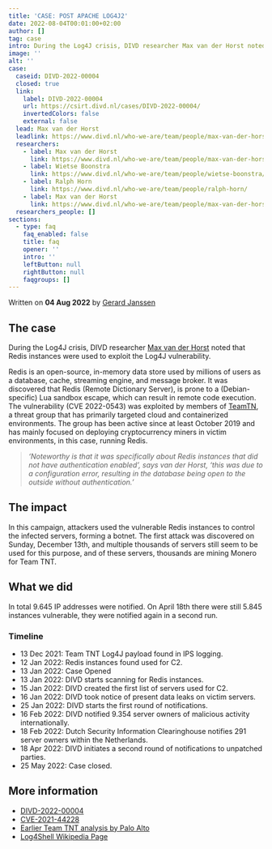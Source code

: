 ```yaml
---
title: 'CASE: POST APACHE LOG4J2'
date: 2022-08-04T00:01:00+02:00
author: []
tag: case
intro: During the Log4J crisis, DIVD researcher Max van der Horst noted that Redis instances were used to exploit the Log4J vulnerability. In total 9645 IP addresses were notified.
image: ''
alt: ''
case:
  caseid: DIVD-2022-00004
  closed: true
  link:
    label: DIVD-2022-00004
    url: https://csirt.divd.nl/cases/DIVD-2022-00004/
    invertedColors: false
    external: false
  lead: Max van der Horst
  leadlink: https://www.divd.nl/who-we-are/team/people/max-van-der-horst/
  researchers:
    - label: Max van der Horst
      link: https://www.divd.nl/who-we-are/team/people/max-van-der-horst/
    - label: Wietse Boonstra
      link: https://www.divd.nl/who-we-are/team/people/wietse-boonstra/
    - label: Ralph Horn
      link: https://www.divd.nl/who-we-are/team/people/ralph-horn/
    - label: Max van der Horst
      link: https://www.divd.nl/who-we-are/team/people/max-van-der-horst/
  researchers_people: []
sections:
  - type: faq
    faq_enabled: false
    title: faq
    opener: ''
    intro: ''
    leftButton: null
    rightButton: null
    faqgroups: []
---
```

Written on **04 Aug 2022** by [Gerard Janssen](https://www.divd.nl/who-we-are/team/people/gerard-janssen/)

## The case

During the Log4J crisis, DIVD researcher [Max van der Horst](https://www.divd.nl/who-we-are/team/people/max-van-der-horst/) noted that Redis instances were used to exploit the Log4J vulnerability. 

Redis is an open-source, in-memory data store used by millions of users as a database, cache, streaming engine, and message broker. It was discovered that Redis (Remote Dictionary Server), is prone to a (Debian-specific) Lua sandbox escape, which can result in remote code execution. The vulnerability (CVE 2022-0543) was exploited by members of [TeamTN](https://attack.mitre.org/groups/G0139), a threat group that has primarily targeted cloud and containerized environments. The group has been active since at least October 2019 and has mainly focused on deploying cryptocurrency miners in victim environments, in this case, running Redis.

> _‘Noteworthy is that it was specifically about Redis instances that did not have authentication enabled’, says van der Horst, ‘this was due to a configuration error, resulting in the database being open to the outside without authentication.’_

## The impact

In this campaign, attackers used the vulnerable Redis instances to control the infected servers, forming a botnet. The first attack was discovered on Sunday, December 13th, and multiple thousands of servers still seem to be used for this purpose, and of these servers, thousands are mining Monero for Team TNT.

## What we did

In total 9.645 IP addresses were notified. On April 18th there were still 5.845 instances vulnerable, they were notified again in a second run.

### Timeline

- 13 Dec 2021: Team TNT Log4J payload found in IPS logging.
- 12 Jan 2022: Redis instances found used for C2.
- 13 Jan 2022: Case Opened
- 13 Jan 2022: DIVD starts scanning for Redis instances.
- 15 Jan 2022: DIVD created the first list of servers used for C2.
- 16 Jan 2022: DIVD took notice of present data leaks on victim servers.
- 25 Jan 2022: DIVD starts the first round of notifications.
- 16 Feb 2022: DIVD notified 9.354 server owners of malicious activity internationally.
- 18 Feb 2022: Dutch Security Information Clearinghouse notifies 291 server owners within the Netherlands.
- 18 Apr 2022: DIVD initiates a second round of notifications to unpatched parties.
- 25 May 2022: Case closed.

## More information

- [DIVD-2022-00004](https://csirt.divd.nl/cases/DIVD-2022-00004/)
- [CVE-2021-44228](https://cve.mitre.org/cgi-bin/cvename.cgi?name=CVE-2021-44228)
- [Earlier Team TNT analysis by Palo Alto](https://unit42.paloaltonetworks.com/teamtnt-cryptojacking-watchdog-operations/)
- [Log4Shell Wikipedia Page](https://en.wikipedia.org/wiki/Log4Shell)
